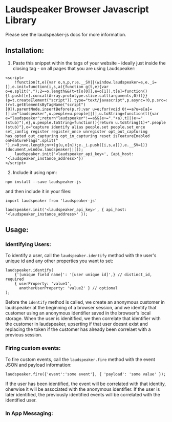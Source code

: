 # Laudspeaker Browser Javascript Library

Please see the laudspeaker-js docs for more information.


## Installation:

1. Paste this snippet within the <head> tags of your website - ideally just inside the closing </head> tag - on all pages that you are using Laudspeaker:
```
<script>
    !function(t,e){var o,n,p,r;e.__SV||(window.laudspeaker=e,e._i=[],e.init=function(i,s,a){function g(t,e){var o=e.split(".");2==o.length&&(t=t[o[0]],e=o[1]),t[e]=function(){t.push([e].concat(Array.prototype.slice.call(arguments,0)))}}(p=t.createElement("script")).type="text/javascript",p.async=!0,p.src=s.api_host+"/static/array.js",(r=t.getElementsByTagName("script")[0]).parentNode.insertBefore(p,r);var u=e;for(void 0!==a?u=e[a]=[]:a="laudspeaker",u.people=u.people||[],u.toString=function(t){var e="laudspeaker";return"laudspeaker"!==a&&(e+="."+a),t||(e+=" (stub)"),e},u.people.toString=function(){return u.toString(1)+".people (stub)"},o="capture identify alias people.set people.set_once set_config register register_once unregister opt_out_capturing has_opted_out_capturing opt_in_capturing reset isFeatureEnabled onFeatureFlags".split(" "),n=0;n<o.length;n++)g(u,o[n]);e._i.push([i,s,a])},e.__SV=1)}(document,window.laudspeaker||[]);
    laudspeaker.init('<laudspeaker_api_key>', {api_host: '<laudspeaker_instance_address>'})
</script>
```
2. Include it using npm:
```
npm install --save laudspeaker-js
```
and then include it in your files:
```
import laudspeaker from 'laudspeaker-js'

laudspeaker.init('<laudspeaker_api_key>', { api_host: '<laudspeaker_instance_address>' });
```

## Usage:

### Identifying Users:
To identify a user, call the `laudspeaker.identify` method with the user's unique id and any other properties you want to set:
```
laudspeaker.identify(
    {'[unique field name]': '[user unique id]',} // distinct_id, required
    { userProperty: 'value1',
      anotherUserProperty: 'value2' } // optional
);
```
Before the `identify` method is called, we create an anonymous customer in laudspeaker at the beginning of a browser session, and we identify that customer using an anonymous identifier saved in the browser's local storage. When the user is idenitified, we then correlate that identifier with the customer in laudspeaker, upserting if that user doesnt exist and replacing the token if the customer has already been correlaet with a previous session.

### Firing custom events:
To fire custom events, call the `laudspeaker.fire` method with the event JSON and payload information:
```
laudspeaker.fire({'event':'some event'}, { 'payload': 'some value' });
```
If the user has been identified, the event will be correlated with that identity, oherwise it will be associated with the anonymous identifier. If the user is later identified, the previously identified events will be correlated with the identified user.

### In App Messaging:
